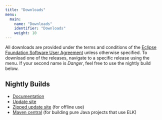 ```yaml
---
title: "Downloads"
menu:
  main:
    name: "Downloads"
    identifier: "Downloads"
    weight: 10
---
```


All downloads are provided under the terms and conditions of the [Eclipse Foundation Software User Agreement](https://eclipse.org/legal/epl/notice.php) unless otherwise specified. To download one of the releases, navigate to a specific release using the menu. If your second name is _Danger_, feel free to use the nightly build below.


## Nightly Builds

* [Documentation](https://download.eclipse.org/elk/updates/releases/nightly/elk-nightly-docs.zip)
* [Update site](https://download.eclipse.org/elk/updates/releases/nightly/)
* [Zipped update site](https://download.eclipse.org/elk/updates/releases/nightly/elk-nightly.zip) (for offline use)
* [Maven central](https://oss.sonatype.org/content/repositories/snapshots/org/eclipse/elk/) (for building pure Java projects that use ELK)
